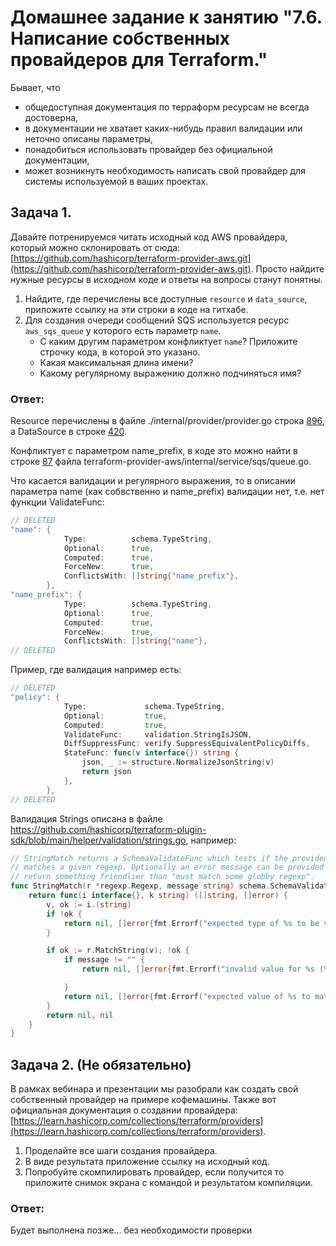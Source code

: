# Домашнее задание к занятию "7.6. Написание собственных провайдеров для Terraform."

Бывает, что 
* общедоступная документация по терраформ ресурсам не всегда достоверна,
* в документации не хватает каких-нибудь правил валидации или неточно описаны параметры,
* понадобиться использовать провайдер без официальной документации,
* может возникнуть необходимость написать свой провайдер для системы используемой в ваших проектах.   

## Задача 1. 
Давайте потренируемся читать исходный код AWS провайдера, который можно склонировать от сюда: 
[https://github.com/hashicorp/terraform-provider-aws.git](https://github.com/hashicorp/terraform-provider-aws.git).
Просто найдите нужные ресурсы в исходном коде и ответы на вопросы станут понятны.  


1. Найдите, где перечислены все доступные `resource` и `data_source`, приложите ссылку на эти строки в коде на 
гитхабе.   
2. Для создания очереди сообщений SQS используется ресурс `aws_sqs_queue` у которого есть параметр `name`. 
    * С каким другим параметром конфликтует `name`? Приложите строчку кода, в которой это указано.
    * Какая максимальная длина имени? 
    * Какому регулярному выражению должно подчиняться имя? 
  
### Ответ:
Resource перечислены в файле ./internal/provider/provider.go строка [896](https://github.com/hashicorp/terraform-provider-aws/blob/c3b5c746b140a795a8d47943689dfc3856db5a0a/internal/provider/provider.go#L896), 
а DataSource в строке [420](https://github.com/hashicorp/terraform-provider-aws/blob/c3b5c746b140a795a8d47943689dfc3856db5a0a/internal/provider/provider.go#L420).

Конфликтует c параметром name_prefix, в коде это можно найти в строке [87](https://github.com/hashicorp/terraform-provider-aws/blob/b7e860d4ea8003793b4f4c049301d8d7de86eeda/internal/service/sqs/queue.go#L87) файла terraform-provider-aws/internal/service/sqs/queue.go.

Что касается валидации и регулярного выражения, то в описании параметра name (как собвственно и name_prefix) валидации нет, т.е. нет функции ValidateFunc:   

```go
// DELETED
"name": {
			Type:          schema.TypeString,
			Optional:      true,
			Computed:      true,
			ForceNew:      true,
			ConflictsWith: []string{"name_prefix"},
		},
"name_prefix": {
			Type:          schema.TypeString,
			Optional:      true,
			Computed:      true,
			ForceNew:      true,
			ConflictsWith: []string{"name"},
// DELETED
```
Пример, где валидация например есть:
```go
// DELETED
"policy": {
			Type:             schema.TypeString,
			Optional:         true,
			Computed:         true,
			ValidateFunc:     validation.StringIsJSON,
			DiffSuppressFunc: verify.SuppressEquivalentPolicyDiffs,
			StateFunc: func(v interface{}) string {
				json, _ := structure.NormalizeJsonString(v)
				return json
			},
		},
// DELETED
```
Валидация Strings описана в файле https://github.com/hashicorp/terraform-plugin-sdk/blob/main/helper/validation/strings.go, например:

```go
// StringMatch returns a SchemaValidateFunc which tests if the provided value
// matches a given regexp. Optionally an error message can be provided to
// return something friendlier than "must match some globby regexp".
func StringMatch(r *regexp.Regexp, message string) schema.SchemaValidateFunc {
	return func(i interface{}, k string) ([]string, []error) {
		v, ok := i.(string)
		if !ok {
			return nil, []error{fmt.Errorf("expected type of %s to be string", k)}
		}

		if ok := r.MatchString(v); !ok {
			if message != "" {
				return nil, []error{fmt.Errorf("invalid value for %s (%s)", k, message)}

			}
			return nil, []error{fmt.Errorf("expected value of %s to match regular expression %q, got %v", k, r, i)}
		}
		return nil, nil
	}
}
```


## Задача 2. (Не обязательно) 
В рамках вебинара и презентации мы разобрали как создать свой собственный провайдер на примере кофемашины. 
Также вот официальная документация о создании провайдера: 
[https://learn.hashicorp.com/collections/terraform/providers](https://learn.hashicorp.com/collections/terraform/providers).

1. Проделайте все шаги создания провайдера.
2. В виде результата приложение ссылку на исходный код.
3. Попробуйте скомпилировать провайдер, если получится то приложите снимок экрана с командой и результатом компиляции.   

### Ответ:

Будет выполнена позже... без необходимости проверки
